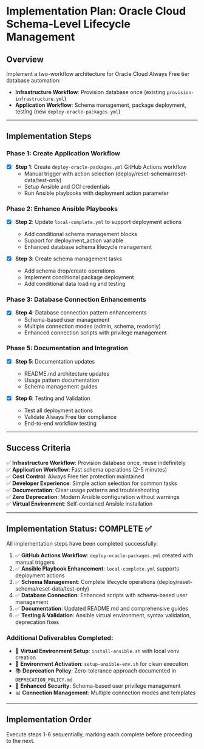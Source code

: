 # Implementation Plan: Oracle Cloud Schema-Level Lifecycle Management

## Overview

Implement a two-workflow architecture for Oracle Cloud Always Free tier database automation:

- **Infrastructure Workflow**: Provision database once (existing `provision-infrastructure.yml`)
- **Application Workflow**: Schema management, package deployment, testing (new `deploy-oracle-packages.yml`)

---

## Implementation Steps

### Phase 1: Create Application Workflow

- [x] **Step 1**: Create `deploy-oracle-packages.yml` GitHub Actions workflow
  - Manual trigger with action selection (deploy/reset-schema/reset-data/test-only)
  - Setup Ansible and OCI credentials
  - Run Ansible playbooks with deployment action parameter

### Phase 2: Enhance Ansible Playbooks

- [x] **Step 2**: Update `local-complete.yml` to support deployment actions
  - Add conditional schema management blocks
  - Support for deployment_action variable
  - Enhanced database schema lifecycle management

- [x] **Step 3**: Create schema management tasks
  - Add schema drop/create operations
  - Implement conditional package deployment
  - Add conditional data loading and testing

### Phase 3: Database Connection Enhancements

- [x] **Step 4**: Database connection pattern enhancements
  - Schema-based user management
  - Multiple connection modes (admin, schema, readonly)
  - Enhanced connection scripts with privilege management

### Phase 5: Documentation and Integration

- [x] **Step 5**: Documentation updates
  - README.md architecture updates
  - Usage pattern documentation
  - Schema management guides

- [x] **Step 6**: Testing and Validation
  - Test all deployment actions
  - Validate Always Free tier compliance
  - End-to-end workflow testing

---

## Success Criteria

✅ **Infrastructure Workflow**: Provision database once, reuse indefinitely  
✅ **Application Workflow**: Fast schema operations (2-5 minutes)  
✅ **Cost Control**: Always Free tier protection maintained  
✅ **Developer Experience**: Simple action selection for common tasks  
✅ **Documentation**: Clear usage patterns and troubleshooting  
✅ **Zero Deprecation**: Modern Ansible configuration without warnings  
✅ **Virtual Environment**: Self-contained Ansible installation

---

## Implementation Status: COMPLETE ✅

All implementation steps have been completed successfully:

1. ✅ **GitHub Actions Workflow**: `deploy-oracle-packages.yml` created with manual triggers
2. ✅ **Ansible Playbook Enhancement**: `local-complete.yml` supports deployment actions
3. ✅ **Schema Management**: Complete lifecycle operations (deploy/reset-schema/reset-data/test-only)
4. ✅ **Database Connection**: Enhanced scripts with schema-based user management
5. ✅ **Documentation**: Updated README.md and comprehensive guides
6. ✅ **Testing & Validation**: Ansible virtual environment, syntax validation, deprecation fixes

### Additional Deliverables Completed:

- 🔧 **Virtual Environment Setup**: `install-ansible.sh` with local venv creation
- 🚀 **Environment Activation**: `setup-ansible-env.sh` for clean execution
- 📚 **Deprecation Policy**: Zero-tolerance approach documented in `DEPRECATION_POLICY.md`
- 🔐 **Enhanced Security**: Schema-based user privilege management
- 📊 **Connection Management**: Multiple connection modes and templates

---

## Implementation Order

Execute steps 1-6 sequentially, marking each complete before proceeding to the next.
